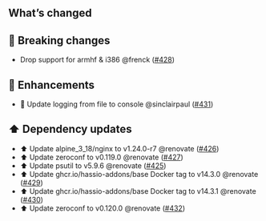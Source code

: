 ## What’s changed

## 🚨 Breaking changes

- Drop support for armhf & i386 @frenck ([#428](https://github.com/hassio-addons/addon-glances/pull/428))

## 🚀 Enhancements

- 🔨 Update logging from file to console @sinclairpaul ([#431](https://github.com/hassio-addons/addon-glances/pull/431))

## ⬆️ Dependency updates

- ⬆️ Update alpine_3_18/nginx to v1.24.0-r7 @renovate ([#426](https://github.com/hassio-addons/addon-glances/pull/426))
- ⬆️ Update zeroconf to v0.119.0 @renovate ([#427](https://github.com/hassio-addons/addon-glances/pull/427))
- ⬆️ Update psutil to v5.9.6 @renovate ([#425](https://github.com/hassio-addons/addon-glances/pull/425))
- ⬆️ Update ghcr.io/hassio-addons/base Docker tag to v14.3.0 @renovate ([#429](https://github.com/hassio-addons/addon-glances/pull/429))
- ⬆️ Update ghcr.io/hassio-addons/base Docker tag to v14.3.1 @renovate ([#430](https://github.com/hassio-addons/addon-glances/pull/430))
- ⬆️ Update zeroconf to v0.120.0 @renovate ([#432](https://github.com/hassio-addons/addon-glances/pull/432))
